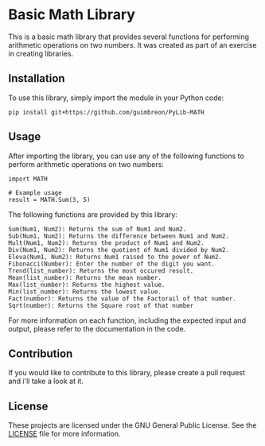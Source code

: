 # Basic Math Library

This is a basic math library that provides several functions for performing arithmetic operations on two numbers. It was created as part of an exercise in creating libraries.

## Installation

To use this library, simply import the module in your Python code:

	pip install git+https://github.com/guimbreon/PyLib-MATH
	
## Usage

After importing the library, you can use any of the following functions to perform arithmetic operations on two numbers:

	import MATH
	
	# Example usage
	result = MATH.Sum(3, 5)

The following functions are provided by this library:

    Sum(Num1, Num2): Returns the sum of Num1 and Num2.
    Sub(Num1, Num2): Returns the difference between Num1 and Num2.
    Mult(Num1, Num2): Returns the product of Num1 and Num2.
    Div(Num1, Num2): Returns the quotient of Num1 divided by Num2.
    Eleva(Num1, Num2): Returns Num1 raised to the power of Num2.
    Fibonacci(Number): Enter the number of the digit you want.
    Trend(list_number): Returns the most occured result.
    Mean(list_number): Returns the mean number.
    Max(list_number): Returns the highest value.
    Min(list_number): Returns the lowest value.
    Fact(number): Returns the value of the Factorail of that number.
    Sqrt(number): Returns the Square root of that number

For more information on each function, including the expected input and output, please refer to the documentation in the code.

## Contribution

If you would like to contribute to this library, please create a pull request and i'll take a look at it.

## License

These projects are licensed under the GNU General Public License. See the [LICENSE](LICENSE) file for more information.

